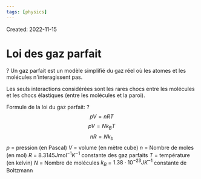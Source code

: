 ```yaml
---
tags: [physics] 
---
```

Created: 2022-11-15

# Loi des gaz parfait
?
Un gaz parfait est un modèle simplifié du gaz réel où les atomes et les molécules n'interagissent pas.
<!--SR:!2024-01-20,15,148-->

Les seuls interactions considérées sont les rares chocs entre les molécules et les chocs élastiques (entre les molécules et la paroi).

Formule de la loi du gaz parfait:
?
$$pV=nRT$$
$$pV=Nk_{B}T$$
$$nR=Nk_{b}$$
$p$ = pression (en Pascal)
$V$ = volume (en mètre cube)
$n$ = Nombre de moles (en mol)
$R$ = $8.3145 J\text{mol}^{-1}K^{-1}$ constante des gaz parfaits
$T$ = température (en kelvin)
$N$ = Nombre de molécules
$k_{B}$ = $1.38\cdot 10^{-23} JK^{-1}$ constante de Boltzmann
<!--SR:!2024-05-14,190,230-->

